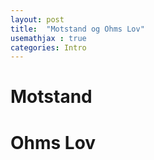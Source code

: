 ```yaml
---
layout: post
title:  "Motstand og Ohms Lov"
usemathjax : true
categories: Intro
---
```


# Motstand

# Ohms Lov